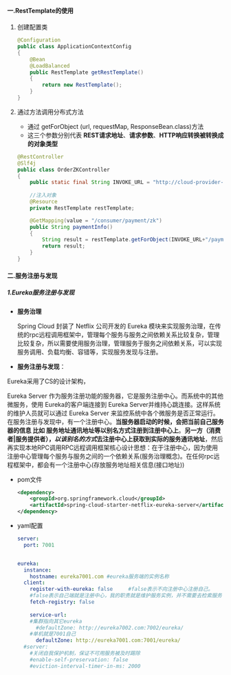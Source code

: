 #### 一.RestTemplate的使用

1. 创建配置类

   ```java
   @Configuration
   public class ApplicationContextConfig
   {
       @Bean
       @LoadBalanced
       public RestTemplate getRestTemplate()
       {
           return new RestTemplate();
       }
   }
   ```

2. 通过方法调用分布式方法

   - 通过 getForObject (url, requestMap, ResponseBean.class)方法
   - 这三个参数分别代表 **REST请求地址**、**请求参数**、**HTTP响应转换被转换成的对象类型**

   ```java
   @RestController
   @Slf4j
   public class OrderZKController
   {
       public static final String INVOKE_URL = "http://cloud-provider-payment";
       
       //注入对象
       @Resource
       private RestTemplate restTemplate;
   
       @GetMapping(value = "/consumer/payment/zk")
       public String paymentInfo()
       {
           String result = restTemplate.getForObject(INVOKE_URL+"/payment/zk",String.class);
           return result;
       }
   }
   
   ```

#### 二.服务注册与发现

##### 1.Eureka服务注册与发现

- **服务治理**

  Spring Cloud 封装了 Netflix 公司开发的 Eureka 模块来实现服务治理，在传统的rpc远程调用框架中，管理每个服务与服务之间依赖关系比较复杂，管理比较复杂，所以需要使用服务治理，管理服务于服务之间依赖关系，可以实现服务调用、负载均衡、容错等，实现服务发现与注册。 

-   **服务注册与发现**：

  Eureka采用了CS的设计架构，

  Eureka Server 作为服务注册功能的服务器，它是服务注册中心。而系统中的其他微服务，使用 Eureka的客户端连接到 Eureka Server并维持心跳连接。这样系统的维护人员就可以通过 Eureka Server 来监控系统中各个微服务是否正常运行。在服务注册与发现中，有一个注册中心。**当服务器启动的时候，会把当前自己服务器的信息 比如 服务地址通讯地址等以别名方式注册到注册中心上**。**另一方（消费者|服务提供者），*以该别名的方式*去注册中心上获取到实际的服务通讯地址**，然后再实现本地RPC调用RPC远程调用框架核心设计思想：在于注册中心，因为使用注册中心管理每个服务与服务之间的一个依赖关系(服务治理概念)。在任何rpc远程框架中，都会有一个注册中心(存放服务地址相关信息(接口地址))

- pom文件

  ```xml
  <dependency>
      <groupId>org.springframework.cloud</groupId>
      <artifactId>spring-cloud-starter-netflix-eureka-server</artifactId>
  </dependency>
  ```

- yaml配置

  ```yaml
  server:
    port: 7001
  
  
  eureka:
    instance:
      hostname: eureka7001.com #eureka服务端的实例名称
    client:
      register-with-eureka: false     #false表示不向注册中心注册自己。
      #false表示自己端就是注册中心，我的职责就是维护服务实例，并不需要去检索服务
      fetch-registry: false     
      
      service-url:
      #集群指向其它eureka
        #defaultZone: http://eureka7002.com:7002/eureka/
      #单机就是7001自己
        defaultZone: http://eureka7001.com:7001/eureka/
    #server:
      #关闭自我保护机制，保证不可用服务被及时踢除
      #enable-self-preservation: false
      #eviction-interval-timer-in-ms: 2000
  ```

  

